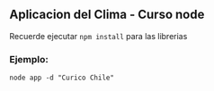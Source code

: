 ## Aplicacion del Clima - Curso node

Recuerde ejecutar ```npm install``` para las librerias

### Ejemplo: 
```
node app -d "Curico Chile"
```